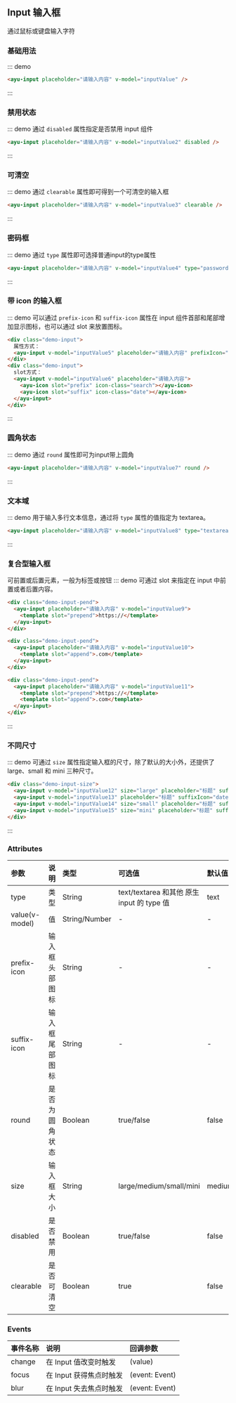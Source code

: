 ## Input 输入框
通过鼠标或键盘输入字符
### 基础用法
::: demo
``` html
<ayu-input placeholder="请输入内容" v-model="inputValue" />
```
:::

### 禁用状态
::: demo 通过 `disabled` 属性指定是否禁用 input 组件
``` html
<ayu-input placeholder="请输入内容" v-model="inputValue2" disabled />
```
:::

### 可清空
::: demo 通过 `clearable` 属性即可得到一个可清空的输入框
``` html
<ayu-input placeholder="请输入内容" v-model="inputValue3" clearable />
```
:::

### 密码框
::: demo 通过 `type` 属性即可选择普通input的type属性
``` html
<ayu-input placeholder="请输入内容" v-model="inputValue4" type="password" />
```
:::

### 带 icon 的输入框
::: demo 可以通过 `prefix-icon` 和 `suffix-icon` 属性在 input 组件首部和尾部增加显示图标，也可以通过 slot 来放置图标。
``` html
<div class="demo-input">
  属性方式：
  <ayu-input v-model="inputValue5" placeholder="请输入内容" prefixIcon="search" suffixIcon="date"></ayu-input>
</div>
<div class="demo-input">
  slot方式：
  <ayu-input v-model="inputValue6" placeholder="请输入内容">
    <ayu-icon slot="prefix" icon-class="search"></ayu-icon>
    <ayu-icon slot="suffix" icon-class="date"></ayu-icon>
  </ayu-input>
</div>
```
:::

### 圆角状态
::: demo 通过 `round` 属性即可为input带上圆角
``` html
<ayu-input placeholder="请输入内容" v-model="inputValue7" round />
```
:::

### 文本域
::: demo 用于输入多行文本信息，通过将 `type` 属性的值指定为 textarea。
``` html
<ayu-input placeholder="请输入内容" v-model="inputValue8" type="textarea" />
```
:::

### 复合型输入框
可前置或后置元素，一般为标签或按钮
::: demo 可通过 slot 来指定在 input 中前置或者后置内容。
``` html
<div class="demo-input-pend">
  <ayu-input placeholder="请输入内容" v-model="inputValue9">
    <template slot="prepend">https://</template>
  </ayu-input>
</div>

<div class="demo-input-pend">
  <ayu-input placeholder="请输入内容" v-model="inputValue10">
    <template slot="append">.com</template>
  </ayu-input>
</div>

<div class="demo-input-pend">
  <ayu-input placeholder="请输入内容" v-model="inputValue11">
    <template slot="prepend">https://</template>
    <template slot="append">.com</template>
  </ayu-input>
</div>
```
:::

### 不同尺寸
::: demo 可通过 `size` 属性指定输入框的尺寸，除了默认的大小外，还提供了 large、small 和 mini 三种尺寸。
``` html
<div class="demo-input-size">
  <ayu-input v-model="inputValue12" size="large" placeholder="标题" suffixIcon="date"></ayu-input>
  <ayu-input v-model="inputValue13" placeholder="标题" suffixIcon="date"></ayu-input>
  <ayu-input v-model="inputValue14" size="small" placeholder="标题" suffixIcon="date"></ayu-input>
  <ayu-input v-model="inputValue15" size="mini" placeholder="标题" suffixIcon="date"></ayu-input>
</div>
```
:::

### Attributes
|参数|说明|类型|可选值|默认值
|:---|:---|:---|:---|:---
|type|类型|String|text/textarea 和其他 原生 input 的 type 值|text
|value(v-model)|值|String/Number|-|-
|prefix-icon|输入框头部图标|String|-|-
|suffix-icon|输入框尾部图标|String|-|-
|round|是否为圆角状态|Boolean|true/false|false
|size|输入框大小|String|large/medium/small/mini|medium
|disabled|是否禁用|Boolean|true/false|false
|clearable|是否可清空|Boolean|true|false

### Events
事件名称|说明|回调参数
:---|:---|:---
change|在 Input 值改变时触发|(value)
focus|在 Input 获得焦点时触发|(event: Event)
blur|	在 Input 失去焦点时触发|(event: Event)
<script>
export default {
  data() {
    return {
      inputValue: '',
      inputValue2: '',
      inputValue3: '',
      inputValue4: '',
      inputValue5: '',
      inputValue6: '',
      inputValue7: '',
      inputValue8: '',
      inputValue9: '',
      inputValue10: '',
      inputValue11: '',
      inputValue12: '',
      inputValue13: '',
      inputValue14: '',
      inputValue15: '',
    }
  },
  methods: {
    changeinput() {
      console.log('this is change');
    }
  }
}
</script>
<style scoped lang="scss">
  .ayu-input {
    width: 180px;
  }
  .demo-input {
    display: inline-flex;
    align-items: center;
    margin-right: 15px;
  }
  .demo-input-pend {
    .ayu-input {
      width: 100%;
      margin-bottom: 10px;
    }
  }
  .demo-input-size {
    display: inline-flex;
    justify-content: space-between;
    .ayu-input {
      margin-right: 10px;
    }
  }
</style>